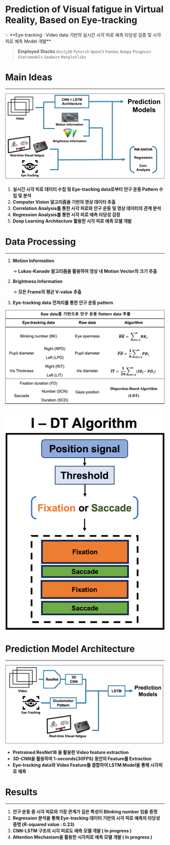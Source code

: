 # Prediction of Visual fatigue in Virtual Reality, Based on Eye-tracking

<aside>
💡 **Eye-tracking · Video data 기반의 실시간 시각 피로 예측 타당성 검증 및 시각 피로 예측 Model 개발**

</aside>

> **Employed Stacks** 
 `Unity3D` `Pytorch` `OpenCV` `Pandas` `Numpy` `Pingouin` `Statsmodels` `Seaborn` `Matplotlibs`
> 

# Main Ideas

---

![DL.png](Prediction%20of%20Visual%20fatigue%20in%20Virtual%20Reality,%20B%20ce6b06c53eb44691ae6e1fc32b836a51/DL.png)

1. **실시간 시각 피로 데이터 수집 및 Eye-tracking data로부터 안구 운동 Pattern 수집 및 분석** 
2. **Computer Vision 알고리즘을 기반의 영상 데이터 추출**
3. **Correlation Analysis를 통한 시각 피로와 안구 운동 및 영상 데이터의 관계 분석**
4. **Regression Analysis를 통한 시각 피로 예측 타당성 검정** 
5. **Deep Learning Architecture 활용한 시각 피로 예측 모델 개발** 

# Data Processing

---

1. **Motion Information** 
    
    → **Lukas-Kanade 알고리즘을 활용하여 영상 내 Motion Vector의 크기 추출**
    
2. **Brightness Information** 
    
    → **모든 Frame의 평균 V-value 추출**
    
3. **Eye-tracking data 전처리를 통한 안구 운동 pattern**

![EYE.png](Prediction%20of%20Visual%20fatigue%20in%20Virtual%20Reality,%20B%20ce6b06c53eb44691ae6e1fc32b836a51/EYE.png)

![I-DT.png](Prediction%20of%20Visual%20fatigue%20in%20Virtual%20Reality,%20B%20ce6b06c53eb44691ae6e1fc32b836a51/I-DT.png)

# Prediction Model Architecture

---

![Model.png](Prediction%20of%20Visual%20fatigue%20in%20Virtual%20Reality,%20B%20ce6b06c53eb44691ae6e1fc32b836a51/Model.png)

- **Pretrained ResNet18 을 활용한 Video feature extraction**
- **3D-CNN을 활용하여 1-seconds(30FPS) 동안의 Feature를 Extraction**
- **Eye-tracking data와 Video Feature를 결합하여 LSTM Model을 통해 시각피로 예측**

# Results

---

1. **안구 운동 중 시각 피로와 가장 관계가 깊은 특성이 Blinking number 임을 증명** 
2. **Regression 분석을 통해 Eye-tracking 데이터 기반의 시각 피로 예측의 타당성 증명 (R-squared value : 0.23)**
3. **CNN-LSTM 구조의 시각 피로도 예측 모델 개발 ( In progress )**
4. **Attention Mechanism을 활용한 시각피로 예측 모델 개발 ( In progress )**